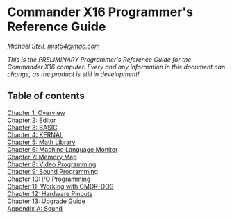 <!--
********************************************************************************
NOTICE: This file uses two trailing spaces on some lines to indicate line breaks
for GitHub's Markdown flavor. Do not remove!
********************************************************************************
-->

# Commander X16 Programmer's Reference Guide

*Michael Steil, mist64@mac.com*

*This is the PRELIMINARY Programmer's Reference Guide for the Commander X16 computer. Every and any information in this document can change, as the product is still in development!*

## Table of contents

[Chapter 1: Overview](X16%20Reference%20-%2001%20-%20Overview.md)  
[Chapter 2: Editor](X16%20Reference%20-%2002%20-%20Editor.md)  
[Chapter 3: BASIC](X16%20Reference%20-%2003%20-%20BASIC.md)  
[Chapter 4: KERNAL](X16%20Reference%20-%2004%20-%20KERNAL.md)  
[Chapter 5: Math Library](X16%20Reference%20-%2005%20-%20Math%20Library.md)  
[Chapter 6: Machine Language Monitor](X16%20Reference%20-%2006%20-%20Machine%20Language%20Monitor.md)  
[Chapter 7: Memory Map](X16%20Reference%20-%2007%20-%20Memory%20Map.md)  
[Chapter 8: Video Programming](X16%20Reference%20-%2008%20-%20Video%20Programming.md)  
[Chapter 9: Sound Programming](X16%20Reference%20-%2009%20-%20Sound%20Programming.md)  
[Chapter 10: I/O Programming](X16%20Reference%20-%2010%20-%20IO%20Programming.md)  
[Chapter 11: Working with CMDR-DOS](X16%20Reference%20-%2011%20-%20Working%20with%20CMDR-DOS)  
[Chapter 12: Hardware Pinouts](X16%20Reference%20-%2012%20-%20Hardware.md)  
[Chapter 13: Upgrade Guide](X16%20Reference%20-%2013%20-%20Upgrade%20Guide.md)  
[Appendix A: Sound](X16%20Reference%20-%20Appendix%20A%20-%20Sound.md)  
